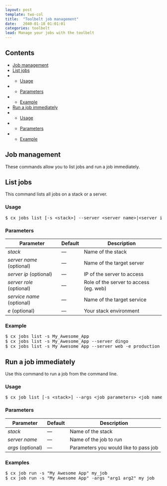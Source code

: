 ```yaml
---
layout: post
template: two-col
title:  "Toolbelt job management"
date:   2040-01-18 01:01:01
categories: toolbelt
lead: Manage your jobs with the toolbelt
---
```


<h2>Contents</h2>
<ul class="page-toc">
    <li><a href="#about">Job management</a></li>
    <li><a href="#list">List jobs</a></li>
            <li>
                <ul>
                <li><a href="#usage">Usage</a></li>
                </ul>
            </li>
            <li>
                <ul>
                <li><a href="#params">Parameters</a></li>
                </ul>
            </li>
            <li>
                <ul>
                <li><a href="#example">Example</a></li>
                </ul>
            </li>
    <li><a href="#set">Run a job immediately</a></li>
            <li>
                <ul>
                <li><a href="#usage2">Usage</a></li>
                </ul>
            </li>
            <li>
                <ul>
                <li><a href="#params2">Parameters</a></li>
                </ul>
            </li>
            <li>
                <ul>
                <li><a href="#example2">Example</a></li>
                </ul>
            </li>
</ul>

<h2 id="about">Job management</h2>
These commands allow you to list jobs and run a job immediately.

<h2 id="list">List jobs</h2>
This command lists all jobs on a stack or a server.

<h3 id="usage">Usage</h3>

<pre class="prettyprint">
$ cx jobs list [-s &lt;stack&gt;] --server &lt;server name&gt;|&lt;server ip&gt;|&lt;server role&gt; --service &lt;service name&gt;
</pre>

<h3 id="params">Parameters</h3>
<table class='table table-bordered table-striped table-small'>
    <thead>
        <tr>
            <th align="center">Parameter</th>
            <th align="center">Default</th>
            <th align="center">Description</th>
        </tr>
    </thead>
    <tbody>
        <tr>
            <td><i>stack</i></td>
            <td>&mdash;</td>
            <td>Name of the stack</td>
        </tr>
        <tr>
            <td><i>server name</i> (optional)</td>
            <td>&mdash;</td>
            <td>Name of the target server</td>
        </tr>
        <tr>
            <td><i>server ip</i> (optional)</td>
            <td>&mdash;</td>
            <td>IP of the server to access</td>
        </tr>
        <tr>
            <td><i>server role</i> (optional)</td>
            <td>&mdash;</td>
            <td>Role of the server to access (eg. web)</td>
        </tr>
        <tr>
            <td><i>service name</i> (optional)</td>
            <td>&mdash;</td>
            <td>Name of the target service</td>
        </tr>
        <tr>
            <td><i>e</i> (optional)</td>
            <td>&mdash;</td>
            <td>Your stack environment</td>
        </tr>
    </tbody>
</table>

<h3 id="example">Example</h3>

<pre class="prettyprint">
$ cx jobs list -s My_Awesome_App
$ cx jobs list -s My_Awesome_App --server dingo
$ cx jobs list -s My_Awesome_App --server web -e production
</pre>

<h2 id="set">Run a job immediately</h2>
Use this command to run a job from the command line.

<h3 id="usage2">Usage</h3>

<pre class="prettyprint">
$ cx job list [-s &lt;stack&gt;] --args &lt;job parameters&gt; &lt;job name&gt;
</pre>

<h3 id="params2">Parameters</h3>

<table class='table table-bordered table-striped table-small'>
    <thead>
        <tr>
            <th align="center">Parameter</th>
            <th align="center">Default</th>
            <th align="center">Description</th>
        </tr>
    </thead>
    <tbody>
        <tr>
            <td><i>stack</i></td>
            <td>&mdash;</td>
            <td>Name of the stack</td>
        </tr>
        <tr>
            <td><i>server name</i></td>
            <td>&mdash;</td>
            <td>Name of the job to run</td>
        </tr>
        <tr>
            <td><i>args</i> (optional)</td>
            <td>&mdash;</td>
            <td>Parameters you would like to pass job</td>
        </tr>        
    </tbody>
</table>

<h3 id="example2">Examples</h3>

<pre class="prettyprint">
$ cx job run -s "My Awesome App" my_job
$ cx job run -s "My Awesome App" -args "arg1 arg2" my_job
</pre>
